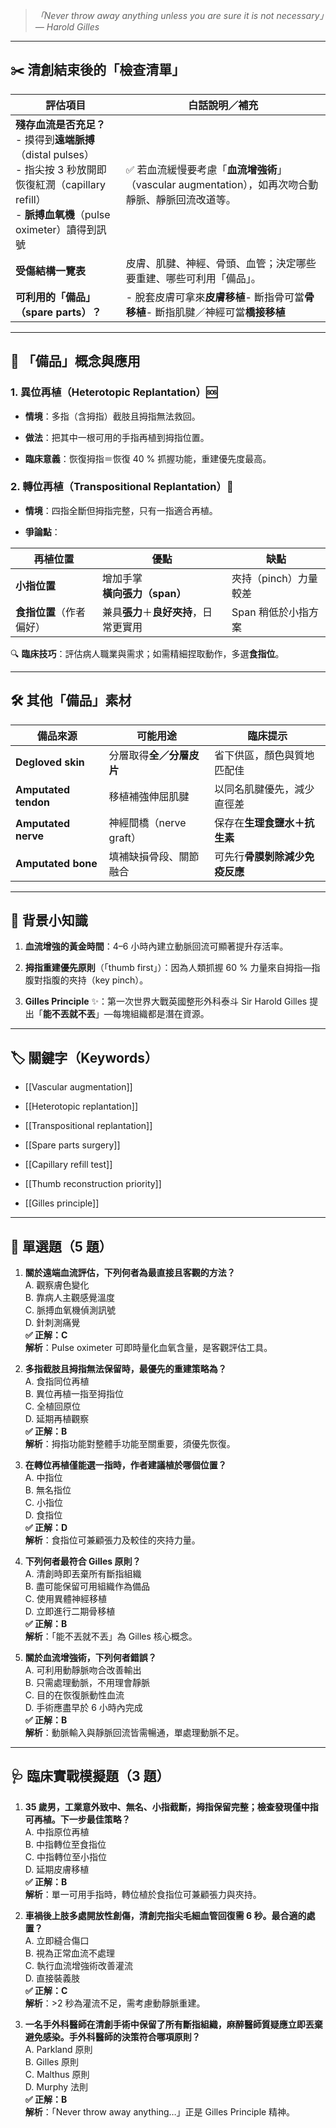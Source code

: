 
> _「Never throw away anything unless you are sure it is not necessary」— Harold Gilles_
---

## ✂️ 清創結束後的「檢查清單」

| 評估項目                                                                                                                    | 白話說明／補充                                                        |
| ----------------------------------------------------------------------------------------------------------------------- | -------------------------------------------------------------- |
| **殘存血流是否充足？**<br>- 摸得到**遠端脈搏**（distal pulses）<br>- 指尖按 3 秒放開即恢復紅潤（capillary refill）<br>- **脈搏血氧機**（pulse oximeter）讀得到訊號 | ✅ 若血流緩慢要考慮「**血流增強術**」（vascular augmentation），如再次吻合動靜脈、靜脈回流改道等。 |
| **受傷結構一覽表**                                                                                                             | 皮膚、肌腱、神經、骨頭、血管；決定哪些要重建、哪些可利用「備品」。                              |
| **可利用的「備品」（spare parts）？**                                                                                              | - 脫套皮膚可拿來**皮膚移植**- 斷指骨可當**骨移植**- 斷指肌腱／神經可當**橋接移植**             |

---

## 🔄 「備品」概念與應用

### 1. 異位再植（Heterotopic Replantation）🆘

- **情境**：多指（含拇指）截肢且拇指無法救回。
    
- **做法**：把其中一根可用的手指再植到拇指位置。
    
- **臨床意義**：恢復拇指＝恢復 40 % 抓握功能，重建優先度最高。
    

### 2. 轉位再植（Transpositional Replantation）🔀

- **情境**：四指全斷但拇指完整，只有一指適合再植。
    
- **爭論點**：

|再植位置|優點|缺點|
|---|---|---|
|**小指位置**|增加手掌**橫向張力（span）**|夾持（pinch）力量較差|
|**食指位置**（作者偏好）|兼具**張力**＋**良好夾持**，日常更實用|Span 稍低於小指方案|

🔍 **臨床技巧**：評估病人職業與需求；如需精細捏取動作，多選**食指位**。

---

## 🛠️ 其他「備品」素材

|備品來源|可能用途|臨床提示|
|---|---|---|
|**Degloved skin**|分層取得**全／分層皮片**|省下供區，顏色與質地匹配佳|
|**Amputated tendon**|移植補強伸屈肌腱|以同名肌腱優先，減少直徑差|
|**Amputated nerve**|神經間橋（nerve graft）|保存在**生理食鹽水＋抗生素**|
|**Amputated bone**|填補缺損骨段、關節融合|可先行**骨膜剝除減少免疫反應**|

---

## 🧠 背景小知識

1. **血流增強的黃金時間**：4–6 小時內建立動脈回流可顯著提升存活率。
    
2. **拇指重建優先原則**（「thumb first」）：因為人類抓握 60 % 力量來自拇指—指腹對指腹的夾持（key pinch）。
    
3. **Gilles Principle** ✨：第一次世界大戰英國整形外科泰斗 Sir Harold Gilles 提出「**能不丟就不丟**」—每塊組織都是潛在資源。
    

---

## 🏷️ 關鍵字（Keywords）

- [[Vascular augmentation]]
    
- [[Heterotopic replantation]]
    
- [[Transpositional replantation]]
    
- [[Spare parts surgery]]
    
- [[Capillary refill test]]
    
- [[Thumb reconstruction priority]]
    
- [[Gilles principle]]
    

---

## 📘 單選題（5 題）

1. **關於遠端血流評估，下列何者為最直接且客觀的方法？**  
    A. 觀察膚色變化  
    B. 靠病人主觀感覺溫度  
    C. 脈搏血氧機偵測訊號  
    D. 針刺測痛覺  
    **✅ 正解：C**  
    **解析**：Pulse oximeter 可即時量化血氧含量，是客觀評估工具。
    
2. **多指截肢且拇指無法保留時，最優先的重建策略為？**  
    A. 食指同位再植  
    B. 異位再植一指至拇指位  
    C. 全植回原位  
    D. 延期再植觀察  
    **✅ 正解：B**  
    **解析**：拇指功能對整體手功能至關重要，須優先恢復。
    
3. **在轉位再植僅能選一指時，作者建議植於哪個位置？**  
    A. 中指位  
    B. 無名指位  
    C. 小指位  
    D. 食指位  
    **✅ 正解：D**  
    **解析**：食指位可兼顧張力及較佳的夾持力量。
    
4. **下列何者最符合 Gilles 原則？**  
    A. 清創時即丟棄所有斷指組織  
    B. 盡可能保留可用組織作為備品  
    C. 使用異體神經移植  
    D. 立即進行二期骨移植  
    **✅ 正解：B**  
    **解析**：「能不丟就不丟」為 Gilles 核心概念。
    
5. **關於血流增強術，下列何者錯誤？**  
    A. 可利用動靜脈吻合改善輸出  
    B. 只需處理動脈，不用理會靜脈  
    C. 目的在恢復脈動性血流  
    D. 手術應盡早於 6 小時內完成  
    **✅ 正解：B**  
    **解析**：動脈輸入與靜脈回流皆需暢通，單處理動脈不足。
    

---

## 🩺 臨床實戰模擬題（3 題）

1. **35 歲男，工業意外致中、無名、小指截斷，拇指保留完整；檢查發現僅中指可再植。下一步最佳策略？**  
    A. 中指原位再植  
    B. 中指轉位至食指位  
    C. 中指轉位至小指位  
    D. 延期皮膚移植  
    **✅ 正解：B**  
    **解析**：單一可用手指時，轉位植於食指位可兼顧張力與夾持。
    
2. **車禍後上肢多處開放性創傷，清創完指尖毛細血管回復需 6 秒。最合適的處置？**  
    A. 立即縫合傷口  
    B. 視為正常血流不處理  
    C. 執行血流增強術改善灌流  
    D. 直接裝義肢  
    **✅ 正解：C**  
    **解析**：>2 秒為灌流不足，需考慮動靜脈重建。
    
3. **一名手外科醫師在清創手術中保留了所有斷指組織，麻醉醫師質疑應立即丟棄避免感染。手外科醫師的決策符合哪項原則？**  
    A. Parkland 原則  
    B. Gilles 原則  
    C. Malthus 原則  
    D. Murphy 法則  
    **✅ 正解：B**  
    **解析**：「Never throw away anything…」正是 Gilles Principle 精神。